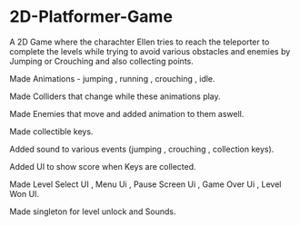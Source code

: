 # 2D-Platformer-Game

A 2D Game where the charachter Ellen tries to reach the teleporter to complete the levels while trying to avoid various obstacles and enemies by Jumping or Crouching and also collecting points.

Made Animations - jumping , running , crouching , idle.

Made Colliders that change while these animations play.

Made Enemies that move and added animation to them aswell.

Made collectible keys.

Added sound to various events (jumping , crouching , collection keys).

Added UI to show score when Keys are collected.

Made Level Select UI , Menu Ui , Pause Screen Ui , Game Over Ui , Level Won UI.

Made singleton for level unlock and Sounds.

